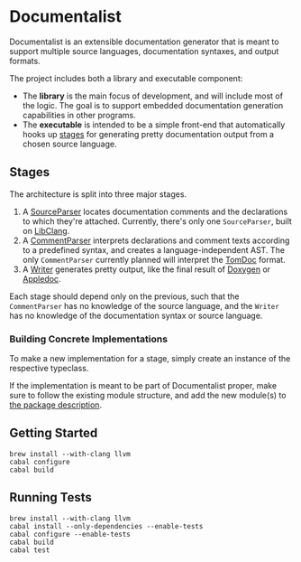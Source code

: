 # Documentalist

Documentalist is an extensible documentation generator that is meant to support
multiple source languages, documentation syntaxes, and output formats.

The project includes both a library and executable component:

 * The **library** is the main focus of development, and will include most of
   the logic. The goal is to support embedded documentation generation
   capabilities in other programs.
 * The **executable** is intended to be a simple front-end that automatically
   hooks up [stages](#stages) for generating pretty documentation output from
   a chosen source language.

## Stages

The architecture is split into three major stages.

 1. A [SourceParser](Text/Documentalist/SourceParser.hs) locates documentation
    comments and the declarations to which they're attached. Currently, there's
    only one `SourceParser`, built on
    [LibClang](http://clang.llvm.org/docs/Tooling.html).
 1. A [CommentParser](Text/Documentalist/CommentParser.hs) interprets
    declarations and comment texts according to a predefined syntax, and creates
    a language-independent AST. The only `CommentParser` currently planned will
    interpret the [TomDoc](http://tomdoc.org) format.
 1. A [Writer](Text/Documentalist/Writer.hs) generates pretty output, like the
    final result of [Doxygen](http://www.stack.nl/~dimitri/doxygen/) or
    [Appledoc](http://gentlebytes.com/appledoc/).

Each stage should depend only on the previous, such that the `CommentParser` has
no knowledge of the source language, and the `Writer` has no knowledge of the
documentation syntax or source language.

### Building Concrete Implementations

To make a new implementation for a stage, simply create an instance of the
respective typeclass.

If the implementation is meant to be part of Documentalist proper, make sure to
follow the existing module structure, and add the new module(s) to [the package
description](documentalist.cabal).

## Getting Started

```
brew install --with-clang llvm
cabal configure
cabal build
```

## Running Tests

```
brew install --with-clang llvm
cabal install --only-dependencies --enable-tests
cabal configure --enable-tests
cabal build
cabal test
```
